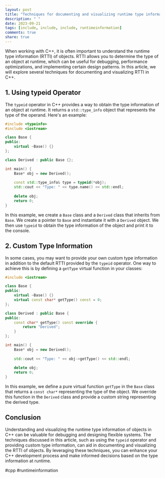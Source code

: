 ```yaml
---
layout: post
title: "Techniques for documenting and visualizing runtime type information in C++."
description: " "
date: 2023-09-21
tags: [include, include, include, runtimeinformation]
comments: true
share: true
---
```


When working with C++, it is often important to understand the runtime type information (RTTI) of objects. RTTI allows you to determine the type of an object at runtime, which can be useful for debugging, performance optimizations, and implementing certain design patterns. In this article, we will explore several techniques for documenting and visualizing RTTI in C++.

## 1. **Using typeid Operator**

The `typeid` operator in C++ provides a way to obtain the type information of an object at runtime. It returns a `std::type_info` object that represents the type of the operand. Here's an example:

```cpp
#include <typeinfo>
#include <iostream>

class Base {
public:
    virtual ~Base() {}
};

class Derived : public Base {};

int main() {
    Base* obj = new Derived();
    
    const std::type_info& type = typeid(*obj);
    std::cout << "Type: " << type.name() << std::endl;
    
    delete obj;
    return 0;
}
```

In this example, we create a `Base` class and a `Derived` class that inherits from `Base`. We create a pointer to `Base` and instantiate it with a `Derived` object. We then use `typeid` to obtain the type information of the object and print it to the console.

## 2. **Custom Type Information**

In some cases, you may want to provide your own custom type information in addition to the default RTTI provided by the `typeid` operator. One way to achieve this is by defining a `getType` virtual function in your classes:

```cpp
#include <iostream>

class Base {
public:
    virtual ~Base() {}
    virtual const char* getType() const = 0;
};

class Derived : public Base {
public:
    const char* getType() const override {
        return "Derived";
    }
};

int main() {
    Base* obj = new Derived();
    
    std::cout << "Type: " << obj->getType() << std::endl;
    
    delete obj;
    return 0;
}
```

In this example, we define a pure virtual function `getType` in the `Base` class that returns a `const char*` representing the type of the object. We override this function in the `Derived` class and provide a custom string representing the derived type.

## Conclusion

Understanding and visualizing the runtime type information of objects in C++ can be valuable for debugging and designing flexible systems. The techniques discussed in this article, such as using the `typeid` operator and providing custom type information, can aid in documenting and visualizing the RTTI of objects. By leveraging these techniques, you can enhance your C++ development process and make informed decisions based on the type information at runtime.

#cpp #runtimeinformation